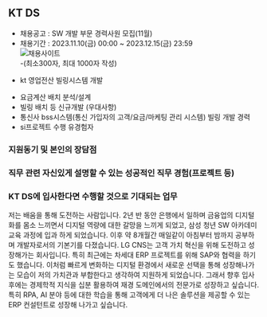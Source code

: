 ## KT DS
- 채용공고 : SW 개발 부문 경력사원 모집(11월)
- 채용기간 : 2023.11.10(금) 00:00 ~ 2023.12.15(금) 23:59 <br/>
![채용사이트](https://ktds.recruiter.co.kr/app/jobnotice/view?systemKindCode=MRS2&jobnoticeSn=162494)<br/>
-(최소300자, 최대 1000자 작성)

* kt 영업전산 빌링시스템 개발 
- 요금계산 배치 분석/설계
- 빌링 배치 등 신규개발
(우대사항)
- 통신사 bss시스템(통신 가입자의 고객/요금/마케팅 관리 시스템) 빌링 개발 경력
- si프로젝트 수행 유경험자




### 지원동기 및 본인의 장담점



### 직무 관련 자신있게 설명할 수 있는 성공적인 직무 경험(프로젝트 등)



### KT DS에 입사한다면 수행할 것으로 기대되는 업무





저는 배움을 통해 도전하는 사람입니다. 2년 반 동안 은행에서 일하며 금융업의 디지털화를 몸소 느끼면서 디지털 역량에 대한 갈망을 느끼게 되었고, 삼성 청년 SW 아카데미 교육 과정에 입과 하게 되었습니다. 이후 약 8개월간 매일같이 아침부터 밤까지 공부하며 개발자로서의 기본기를 다졌습니다. LG CNS는 고객 가치 혁신을 위해 도전하고 성장해가는 회사입니다. 특히 최근에는 차세대 ERP 프로젝트를 위해 SAP와 협력을 하기도 했습니다. 이처럼 빠르게 변화하는 디지털 환경에서 새로운 선택을 통해 성장해나가는 모습이 저의 가치관과 부합한다고 생각하여 지원하게 되었습니다. 그래서 향후 입사 후에는 경제학적 지식을 십분 활용하여 재경 도메인에서의 전문가로 성장하고 싶습니다. 특히 RPA, AI 분야 등에 대한 학습을 통해 고객에게 더 나은 솔루션을 제공할 수 있는 ERP 컨설턴트로 성장해 나가고 싶습니다.